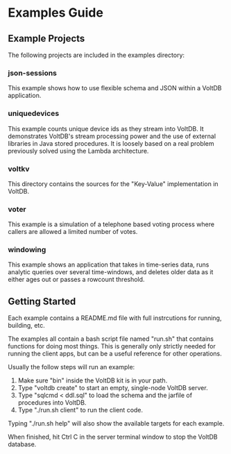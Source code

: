 Examples Guide
================

Example Projects
--------------------------

The following projects are included in the examples directory:

### json-sessions ####
  This example shows how to use flexible schema and JSON within
  a VoltDB application.

### uniquedevices ###
  This example counts unique device ids as they stream into VoltDB. It
  demonstrates VoltDB's stream processing power and the use of external
  libraries in Java stored procedures. It is loosely based on a real problem
  previously solved using the Lambda architecture.

### voltkv ###
  This directory contains the sources for the "Key-Value" implementation
  in VoltDB.

### voter ###
  This example is a simulation of a telephone based voting process
  where callers are allowed a limited number of votes.

### windowing ###
  This example shows an application that takes in time-series data,
  runs analytic queries over several time-windows, and deletes older
  data as it either ages out or passes a rowcount threshold.

Getting Started
--------------------------

Each example contains a README.md file with full instrcutions for running, building, etc.

The examples all contain a bash script file named "run.sh" that contains functions for doing most things. This is generally only strictly needed for running the client apps, but can be a useful reference for other operations.

Usually the follow steps will run an example:

1. Make sure "bin" inside the VoltDB kit is in your path.
2. Type "voltdb create" to start an empty, single-node VoltDB server.
3. Type "sqlcmd < ddl.sql" to load the schema and the jarfile of procedures into VoltDB.
4. Type "./run.sh client" to run the client code.

Typing "./run.sh help" will also show the available targets for each example.

When finished, hit Ctrl C in the server terminal window to stop the VoltDB database.
